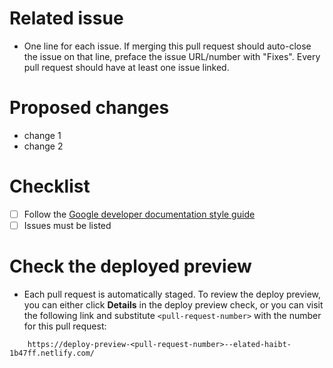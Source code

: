 # Related issue
- One line for each issue. If merging this pull request should auto-close the issue on that line,
preface the issue URL/number with "Fixes". Every pull request should have at least one issue
linked.

# Proposed changes
- change 1
- change 2

# Checklist
- [ ] Follow the [Google developer documentation style guide](https://developers.google.com/style)
- [ ] Issues must be listed

# Check the deployed preview
- Each pull request is automatically staged. To review the deploy preview,
you can either click **Details** in the deploy preview check, or you can
visit the following link and substitute `<pull-request-number>` with the
number for this pull request:
```shell
    https://deploy-preview-<pull-request-number>--elated-haibt-1b47ff.netlify.com/
```

<!--
For a step-by-step list to walk you through the pull request process, see
https://www.opencue.io/contributing/.
-->
